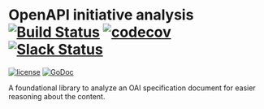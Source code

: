 # OpenAPI initiative analysis [![Build Status](https://travis-ci.org/go-openapi/analysis.svg?branch=master)](https://travis-ci.org/go-openapi/analysis) [![codecov](https://codecov.io/gh/go-openapi/analysis/branch/master/graph/badge.svg)](https://codecov.io/gh/go-openapi/analysis) [![Slack Status](https://slackin.goswagger.io/badge.svg)](https://slackin.goswagger.io)

[![license](http://img.shields.io/badge/license-Apache%20v2-orange.svg)](https://raw.githubusercontent.com/go-openapi/analysis/master/LICENSE) [![GoDoc](https://godoc.org/github.com/go-openapi/analysis?status.svg)](http://godoc.org/github.com/go-openapi/analysis) 


A foundational library to analyze an OAI specification document for easier reasoning about the content.
